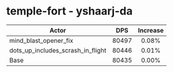 # temple-fort - yshaarj-da
| Actor | DPS | Increase |
|---|:---:|:---:|
|mind_blast_opener_fix|80497|0.08%|
|dots_up_includes_scrash_in_flight|80446|0.01%|
|Base|80435|0.00%|
